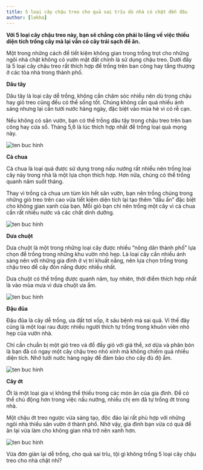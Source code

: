 ```yaml
---
title: 5 loại cây chậu treo cho quả sai trĩu dù nhà có chật đến đâu
author: [lekha]
---
```

**Với 5 loại cây chậu treo này, bạn sẽ chẳng còn phải lo lắng về việc thiếu diện tích trồng cây mà lại vẫn có cây trái sạch để ăn.**

Một trong những cách để tiết kiệm không gian trong trồng trọt cho những ngôi nhà chật không có vườn mặt đất chính là sử dụng chậu treo. Dưới đây là 5 loại cây chậu treo rất thích hợp để trồng trên ban công hay tầng thượng ở các tòa nhà trong thành phố.

**Dâu tây**

Dâu tây là loại cây dễ trồng, không cần chăm sóc nhiều nên dù trong chậu hay giỏ treo cũng đều có thể sống tốt. Chúng không cần quá nhiều ánh sáng nhưng lại cần tưới nước hàng ngày, đặc biệt vào mùa hè vì có rễ cạn.

Nếu không có sân vườn, bạn có thể trồng dâu tây trong chậu treo trên ban công hay cửa sổ. Tháng 5,6 là lúc thích hợp nhất để trồng loại quả mọng này.

![ten buc hinh](https://eva-img.24hstatic.com/upload/3-2017/images/2017-07-23/5-loai-cay-chau-treo-sai-triu-qua-danh-cho-nhung-nong-dan-thanh-pho-image-1500779136-width640height426.jpg "ten buc hinh")

**Cà chua**

Cà chua là loại quả được sử dụng trong nấu nướng rất nhiều nên trồng loại cây này trong nhà là một lựa chọn thích hợp. Hơn nữa, chúng có thể trồng quanh năm suốt tháng.

Thay vì trồng cà chua um tùm kín hết sân vườn, bạn nên trồng chúng trong những giỏ treo trên cao vừa tiết kiệm diện tích lại tạo thêm “dấu ấn” đặc biệt cho không gian xanh của bạn. Mỗi giỏ bạn chỉ nên trồng một cây vì cà chua cần rất nhiều nước và các chất dinh dưỡng.

![ten buc hinh](https://eva-img.24hstatic.com/upload/3-2017/images/2017-07-23/5-loai-cay-chau-treo-sai-triu-qua-danh-cho-nhung-nong-dan-thanh-pho-hanging_basket_tomatoes_original-1500779136-width640height427.jpg "ten buc hinh")

**Dưa chuột**

Dưa chuột là một trong những loại cây được nhiều “nông dân thành phố” lựa chọn để trồng trong những khu vườn nhỏ hẹp. Là loại cây cần nhiều ánh sáng nên với những gia đình ở vị trí khuất nắng, nên lựa chọn trồng trong chậu treo để cây đón nắng được nhiều nhất.

Dưa chuột có thể trồng được quanh năm, tuy nhiên, thời điểm thích hợp nhất là vào mùa mưa vì dưa chuột ưa ẩm.

![ten buc hinh](https://eva-img.24hstatic.com/upload/3-2017/images/2017-07-23/5-loai-cay-chau-treo-sai-triu-qua-danh-cho-nhung-nong-dan-thanh-pho-img20170614102740765-1500779136-width640height820.jpg "ten buc hinh")

**Đậu đũa**

Đậu đũa là cây dễ trồng, ưa đất tơi xốp, ít sâu bệnh mà sai quả. Vì thế đây cũng là một loại rau được nhiều người thích tự trồng trong khuôn viên nhỏ hẹp của vườn nhà.

Chỉ cần chuẩn bị một giỏ treo và đổ đầy giỏ với giá thể, xơ dừa và phân bón là bạn đã có ngay một cây chậu treo nhỏ xinh mà không chiếm quá nhiều diện tích. Nhớ tưới nước hàng ngày để đảm bảo cho cây đủ độ ẩm.

![ten buc hinh](https://eva-img.24hstatic.com/upload/3-2017/images/2017-07-23/5-loai-cay-chau-treo-sai-triu-qua-danh-cho-nhung-nong-dan-thanh-pho-hanging-upside-down-peas-29-4-13-1500779136-width640height480.jpg "ten buc hinh")

**Cây ớt**

Ớt là một loại gia vị không thể thiếu trong các món ăn của gia đình. Để có thể chủ động hơn trong việc nấu nướng, nhiều chị em đã tự trồng ớt trong nhà.

Một chậu ớt treo ngược vừa sáng tạo, độc đáo lại rất phù hợp với những ngôi nhà thiếu sân vườn ở thành phố. Nhờ vậy, gia đình bạn vừa có quả để ăn lại vừa làm cho không gian nhà trở nên xanh hơn.

![ten buc hinh](https://eva-img.24hstatic.com/upload/3-2017/images/2017-07-23/5-loai-cay-chau-treo-sai-triu-qua-danh-cho-nhung-nong-dan-thanh-pho-61d3c86fa02c5a72a38402de63b06c6b-1500779136-width640height922.jpg "ten buc hinh")

Vừa đơn giản lại dễ trồng, cho quả sai trĩu, tội gì không trồng 5 loại cây chậu treo cho nhà chật nhỉ?

